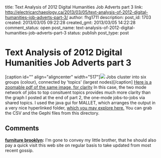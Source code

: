 title: Text Analysis of 2012 Digital Humanities Job Adverts part 3
link: http://electricarchaeology.ca/2013/03/05/text-analysis-of-2012-digital-humanities-job-adverts-part-3/
author: fhg1711
description: 
post_id: 1703
created: 2013/03/05 09:22:28
created_gmt: 2013/03/05 14:22:28
comment_status: open
post_name: text-analysis-of-2012-digital-humanities-job-adverts-part-3
status: publish
post_type: post

# Text Analysis of 2012 Digital Humanities Job Adverts part 3

[caption id="" align="aligncenter" width="517"]![](http://graeworks.net/topic-model/dhjobs2012/jobs-to-topics-2012.png) Jobs cluster into six groups (colour), connected by 'topics' (largest nodes)[/caption] [Here is a zoomable pdf of the same image, for clarity](http://graeworks.net/topic-model/dhjobs2012/jobs-to-topics-2012.pdf) In this case, the two mode network of jobs to top consituent topics provides much more clarity than the graph I posted at the end of part 2, the one-mode jobs-to-jobs via shared topics. I used the java gui for MALLET, which arranges the output in a very nice hyperlinked folder, [which you may explore here.](http://graeworks.net/topic-model/dhjobs2012/output_html/all_topics.html) You can grab the CSV and the Gephi files from this directory.

## Comments

**[furniture brooklyn](#18670 "2014-02-27 22:15:26"):** I'm gone to convey my little brother, that he should also pay a quick visit this web site on regular basis to take updated from most recent gossip.

